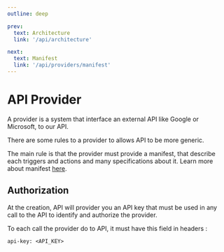 ```yaml
---
outline: deep

prev:
  text: Architecture
  link: '/api/architecture'

next:
  text: Manifest
  link: '/api/providers/manifest'
---
```


# API Provider

A provider is a system that interface an external API like Google or Microsoft, to our API.

There are some rules to a provider to allows API to be more generic.

The main rule is that the provider must provide a manifest, that describe each triggers and actions and many specifications about it. Learn more about manifest [here](./../../api/providers/manifest/index.md).

## Authorization

At the creation, API will provider you an API key that must be used in any call to the API to identify and authorize the provider.

To each call the provider do to API, it must have this field in headers :
```
api-key: <API_KEY>
```
